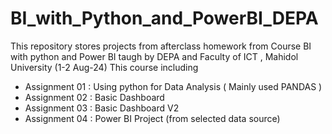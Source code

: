 # BI_with_Python_and_PowerBI_DEPA
This repository stores projects from afterclass homework from Course BI with python and Power BI taugh by DEPA and Faculty of ICT , Mahidol University (1-2 Aug-24)
This course including
- Assignment 01 : Using python for Data Analysis ( Mainly used PANDAS )
- Assignment 02 : Basic Dashboard
- Assignment 03 : Basic Dashboard V2
- Assignment 04 : Power BI Project (from selected data source)
